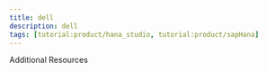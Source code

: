 ```yaml
---
title: dell
description: dell
tags: [tutorial:product/hana_studio, tutorial:product/sapHana]
---
```

Additional Resources
